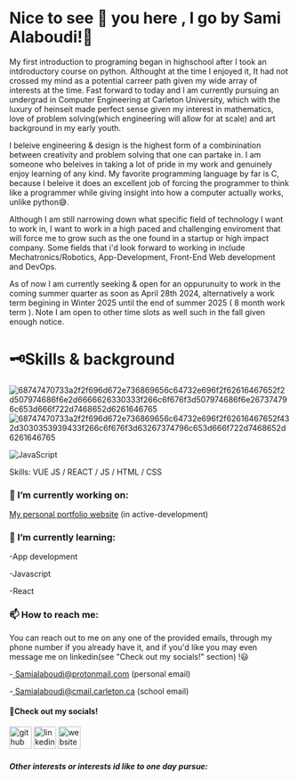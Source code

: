 # Nice to see 👀 you here , I go by Sami Alaboudi!👋

My first introduction to programing began in highschool after I took an intdroductory course on python. Althought at the time I enjoyed it, It had not crossed my mind as a potential carreer path given my wide array of interests at the time. Fast forward to today and I am currently pursuing an undergrad in Computer Engineering at Carleton University, which with the luxury of heinseit made perfect sense given my interest in mathematics, love of problem solving(which engineering will allow for at scale) and art background in my early youth.

I beleive engineering & design is the highest form of a combinination between creativity and problem solving that one can partake in. I am someone who beleives in taking a lot of pride in my work and genuinely enjoy learning of any kind. My favorite programming language by far is C, because I beleive it does an excellent job of forcing the programmer to think like a programmer while giving insight into how a computer actually works, unlike python😅. 

Although I am still narrowing down what specific field of technology I want to work in, I want to work in a high paced and challenging enviroment that will force me to grow such as the one found in a startup or high impact company. Some fields that i'd look forward to working in include Mechatronics/Robotics, App-Development, Front-End Web development and DevOps. 

As of now I am currently seeking & open for an oppurunuity to work in the coming summer quarter as soon as April 28th 2024, alternatively  a work term begining in Winter 2025 until the end of summer 2025 ( 8 month work term ). Note I am open to other time slots as well such in the fall given enough notice.

# 🗝️Skills & background
![68747470733a2f2f696d672e736869656c64732e696f2f62616467652f2d507974686f6e2d6666626330333f266c6f676f3d507974686f6e267374796c653d666f722d7468652d6261646765](https://github.com/Sami-Alaboudi/Sami-Alaboudi/assets/80726173/a2da2941-254d-44e6-ba16-67b5339ed0a6)
![68747470733a2f2f696d672e736869656c64732e696f2f62616467652f432d3030353939433f266c6f676f3d63267374796c653d666f722d7468652d6261646765](https://github.com/Sami-Alaboudi/Sami-Alaboudi/assets/80726173/567d292e-3960-4010-8403-9c5378e7f072)

![JavaScript](https://img.shields.io/badge/JavaScript-F7DF1E?style=for-the-badge&logo=javascript&logoColor=black)





Skills: VUE JS / REACT / JS / HTML / CSS




### 🔭 I’m currently working on:
[My personal portfolio website](https://sami-alaboudi.github.io/) (in active-development)

### 🌱 I’m currently learning:
-App development

-Javascript 

-React
### 📫 How to reach me: 
You can reach out to me on any one of the provided emails, through my phone number if you already have it, and if you'd like you may even message me on linkedin(see "Check out my socials!" section) !😃 


-<a href = "mailto:samialaboudi@protonmail.com"> Samialaboudi@protonmail.com (personal email) </a>

-<a href = "mailto:samialaboudi@cmail.carleton.ca"> Samialaboudi@cmail.carleton.ca (school email) </a>

#### 🔗Check out my socials!

[<img src='https://cdn.jsdelivr.net/npm/simple-icons@3.0.1/icons/github.svg' alt='github' height='40'>](https://github.com/Sami-Alaboudi)  [<img src='https://cdn.jsdelivr.net/npm/simple-icons@3.0.1/icons/linkedin.svg' alt='linkedin' height='40'>](https://www.linkedin.com/in/www.linkedin.com/in/sami-alaboudi/)  [<img src='https://cdn.jsdelivr.net/npm/simple-icons@3.0.1/icons/icloud.svg' alt='website' height='40'>](https://sami-alaboudi.github.io/)  



##### Other interests or interests id like to one day pursue:





<!--
**Sami-Alaboudi/Sami-Alaboudi** is a ✨ _special_ ✨ repository because its `README.md` (this file) appears on your GitHub profile.

Here are some ideas to get you started:

- 🔭 I’m currently working on ...
- 🌱 I’m currently learning ...
- 👯 I’m looking to collaborate on ...
- 🤔 I’m looking for help with ...
- 💬 Ask me about ...
- 📫 How to reach me: ...
- 😄 Pronouns: ...
- ⚡ Fun fact: ...
-->
